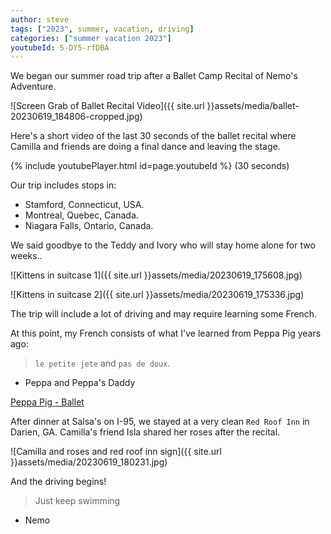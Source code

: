 ```yaml
---
author: steve
tags: ["2023", summer, vacation, driving]
categories: ["summer vacation 2023"]
youtubeId: 5-DY5-rfDBA
---
```

We began our summer road trip after a Ballet Camp Recital of Nemo's Adventure.  

![Screen Grab of Ballet Recital Video]({{ site.url }}assets/media/ballet-20230619_184806-cropped.jpg)

Here's a short video of the last 30 seconds of the ballet recital where Camilla and friends are doing a final dance and leaving the stage.

{% include youtubePlayer.html id=page.youtubeId %}
(30 seconds)

Our trip includes stops in:
- Stamford, Connecticut, USA.
- Montreal, Quebec, Canada.
- Niagara Falls, Ontario, Canada.

We said goodbye to the Teddy and Ivory who will stay home alone for two weeks..  

![Kittens in suitcase 1]({{ site.url }}assets/media/20230619_175608.jpg)

![Kittens in suitcase 2]({{ site.url }}assets/media/20230619_175336.jpg)


The trip will include a lot of driving and may require learning some French.  

At this point, my French consists of what I've learned from Peppa Pig years ago:

> `le petite jete` and `pas de doux`.

- Peppa and Peppa's Daddy

[Peppa Pig - Ballet](https://www.youtube.com/watch?time_continue=4&v=Zlp3Aif6jJA&embeds_referring_euri=https%3A%2F%2Fwww.bing.com%2F&embeds_referring_origin=https%3A%2F%2Fwww.bing.com&source_ve_path=Mjg2NjY&feature=emb_logo)

After dinner at Salsa's on I-95, we stayed at a very clean `Red Roof Inn` in Darien, GA. Camilla's friend Isla shared her roses after the recital.

![Camilla and roses and red roof inn sign]({{ site.url }}assets/media/20230619_180231.jpg)

And the driving begins!

> Just keep swimming
- Nemo

